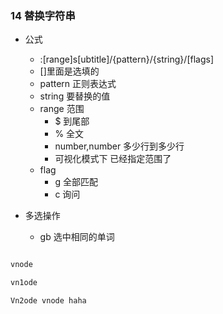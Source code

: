 ### 14 替换字符串

- 公式
  - :[range]s[ubtitle]/{pattern}/{string}/[flags]
  - []里面是选填的
  - pattern 正则表达式
  - string 要替换的值
  - range 范围
    - $ 到尾部
    - % 全文
    - number,number 多少行到多少行
    - 可视化模式下 已经指定范围了
  - flag
    - g 全部匹配
    - c 询问

- 多选操作
  - gb 选中相同的单词

```js

vnode

vn1ode

Vn2ode vnode haha

```